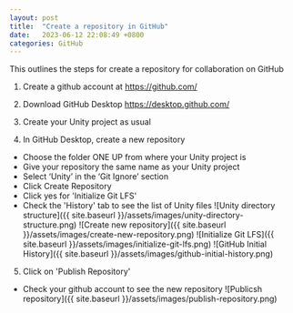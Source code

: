 ```yaml
---
layout: post
title:  "Create a repository in GitHub"
date:   2023-06-12 22:08:49 +0800
categories: GitHub
---
```


This outlines the steps for create a repository for collaboration on GitHub

1. Create a github account at
https://github.com/

2. Download GitHub Desktop
https://desktop.github.com/

3. Create your Unity project as usual

4. In GitHub Desktop, create a new repository
  - Choose the folder ONE UP from where your Unity project is
  - Give your repository the same name as your Unity project
  - Select ‘Unity’ in the ‘Git Ignore’ section
  - Click Create Repository
  - Click yes for 'Initialize Git LFS'
  - Check the 'History' tab to see the list of Unity files
![Unity directory structure]({{ site.baseurl }}/assets/images/unity-directory-structure.png)
![Create new repository]({{ site.baseurl }}/assets/images/create-new-repository.png)
![Initialize Git LFS]({{ site.baseurl }}/assets/images/initialize-git-lfs.png)
![GitHub Initial History]({{ site.baseurl }}/assets/images/github-initial-history.png)

5. Click on 'Publish Repository'
  - Check your github account to see the new repository
![Publicsh repository]({{ site.baseurl }}/assets/images/publish-repository.png)


